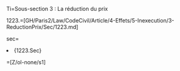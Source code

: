 Ti=Sous-section 3 : La réduction du prix

1223.=[GH/Paris2/Law/CodeCivil/Article/4-Effets/5-Inexecution/3-ReductionPrix/Sec/1223.md]

sec=<ol-none><li>{1223.Sec}</li></ol>

=[Z/ol-none/s1]